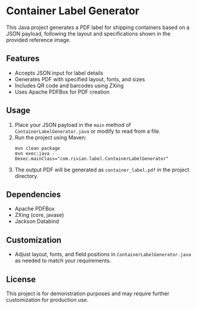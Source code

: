 # Container Label Generator

This Java project generates a PDF label for shipping containers based on a JSON payload, following the layout and specifications shown in the provided reference image.

## Features
- Accepts JSON input for label details
- Generates PDF with specified layout, fonts, and sizes
- Includes QR code and barcodes using ZXing
- Uses Apache PDFBox for PDF creation

## Usage
1. Place your JSON payload in the `main` method of `ContainerLabelGenerator.java` or modify to read from a file.
2. Run the project using Maven:
   ```shell
   mvn clean package
   mvn exec:java -Dexec.mainClass="com.rivian.label.ContainerLabelGenerator"
   ```
3. The output PDF will be generated as `container_label.pdf` in the project directory.

## Dependencies
- Apache PDFBox
- ZXing (core, javase)
- Jackson Databind

## Customization
- Adjust layout, fonts, and field positions in `ContainerLabelGenerator.java` as needed to match your requirements.

## License
This project is for demonstration purposes and may require further customization for production use.
